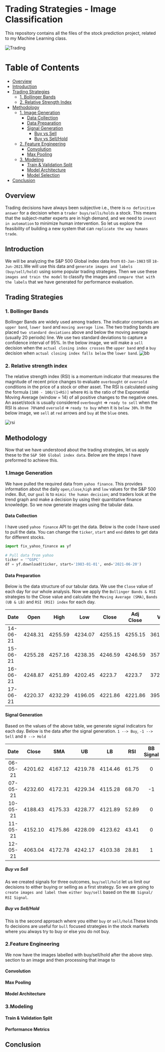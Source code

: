 # Trading Strategies - Image Classification

This repository contains all the files of the stock prediction project, related to my Machine Learning class.

![Trading](stockpred/images/trading.png)

# Table of Contents
- [Overview](#overview)
- [Introduction](#introduction)
- [Trading Strategies](#trading-strategies)
  - [1. Bollinger Bands](#1-bollinger-bands)
  - [2. Relative Strength Index](#2-relative-strength-index)
- [Methodology](#methodology)
  - [1. Image Generation](#1image-generation)
    - [Data Collection](#data-collection)
    - [Data Preparation](#data-preparation)
    - [Signal Generation](#signal-generation)
      - [Buy vs Sell](#buy-vs-sell)
      - [Buy vs Sell/Hold](#buy-vs-sellhold)
  - [2. Feature Engineering](#2feature-engineering)
    - [Convolution](#convolution)
    - [Max Pooling](#max-pooling)
  - [3. Modeling](#3modeling)
    - [Train & Validation Split](#train--validation-split)
    - [Model Architecture](#model-architecture)    
    - [Model Selection](#performance-metrics)
- [Conclusion](#conclusion)
  
## Overview
Trading decisions have always been subjective i.e., there is `no definitive answer` for a decision when a `trader buys/sells/holds` a stock. This means that the subject-matter experts are in high demand, and we need to `invest in automation` to minimize human intervention. So let us explore the feasibility of building a new system that can `replicate the way humans trade`.

## Introduction
We will be analyzing the S&P 500 Global index data from `03-Jan-1983` till `18-Jun-2021`.We will use this data and `generate images and labels (buy/sell/hold)` using some popular trading strategies. Then we use these `images and train the model` to classify the images and `compare that with the labels` that we have generated for performance evaluation.

## Trading Strategies
### 1. Bollinger Bands
Bollinger Bands are widely used among traders. The indicator comprises an `upper band`, `lower band` and `moving average line`. The two trading bands are placed `two standard deviations` above and below the moving average (usually 20 periods) line. We use two standard deviations to capture a confidence interval of 95%. In the below image, we will make a `sell` decision when the `actual closing index crosses` the `upper band` and a `buy` decision when `actual closing index falls below` the `lower band`.
![bb](stockpred/images/bb.png)

### 2. Relative strength index
The relative strength index (RSI) is a momentum indicator that measures the magnitude of recent price changes to evaluate `overbought` or `oversold` conditions in the price of a stock or other asset. The RSI is calculated using the formula `[100 - 100/(1+RS)]` where `RS` is the ratio of the Exponential Moving Average (window = 14) of all positive changes to the negative ones. An asset/stock is usually considered `overbought` => `ready to sell` when the RSI is `above 70%`and `oversold` => `ready to buy` when it is `below 30%`. In the below image, we `sell` at `red` arrows and `buy` at the `blue` ones.

![rsi](stockpred/images/RSI.png)

## Methodology
Now that we have understood about the trading strategies, let us apply these to the `S&P 500 Global index data`. Below are the steps I have preformed to achieve this.

### 1.Image Generation
We have pulled the required data from `yahoo finance`. This provides information about the daily `open`,`close`,`high` and `low` values for the S&P 500 index. But, our `goal` is to `mimic the human decision`; and traders look at the trend graph and make a decision by using their quantitative finance knowledge. So we now generate images using the tabular data.

#### Data Collection
I have used `yahoo finance` API to get the data. Below is the code I have used to pull the data. You can change the `ticker`, `start` and `end` dates to get data for different stocks.
```python
import fix_yahoo_finance as yf
 
# Pull data from yahoo
ticker = '^GSPC'
df = yf.download(ticker, start='1983-01-01', end='2021-06-20')
```
#### Data Preparation
Below is the data structure of our tabular data. We use the `Close` value of each day for our whole analysis. Now we apply the `Bollinger Bands & RSI` strategies to the Close value and calculate the `Moving Average (SMA)`, `Bands (UB & LB)` and `RSI (RSI) index` for each day.

| Date     | Open    | High    | Low     | Close   | Adj Close | Volume     |
|----------|---------|---------|---------|---------|-----------|------------|
| 14-06-21 | 4248.31 | 4255.59 | 4234.07 | 4255.15 | 4255.15   | 3612050000 |
| 15-06-21 | 4255.28 | 4257.16 | 4238.35 | 4246.59 | 4246.59   | 3578450000 |
| 16-06-21 | 4248.87 | 4251.89 | 4202.45 | 4223.7  | 4223.7    | 3722050000 |
| 17-06-21 | 4220.37 | 4232.29 | 4196.05 | 4221.86 | 4221.86   | 3952110000 |

#### Signal Generation
Based on the values of the above table, we generate signal indicators for each day. Below is the data after the signal generation. `1 --> Buy`, `-1 --> Sell` and `0 --> Hold`

|   Date   |  Close  |   SMA   |    UB   |    LB   |  RSI  | BB Signal | RSI Signal |
|:--------:|:-------:|:-------:|:-------:|:-------:|:-----:|:---------:|:----------:|
| 06-05-21 | 4201.62 | 4167.12 | 4219.78 | 4114.46 | 61.75 |     0     |      0     |
| 07-05-21 | 4232.60 | 4172.31 | 4229.34 | 4115.28 | 68.70 |     -1    |      0     |
| 10-05-21 | 4188.43 | 4175.33 | 4228.77 | 4121.89 | 52.89 |     0     |      0     |
| 11-05-21 | 4152.10 | 4175.86 | 4228.09 | 4123.62 | 43.41 |     0     |      0     |
| 12-05-21 | 4063.04 | 4172.78 | 4242.17 | 4103.38 | 28.81 |     1     |      1     |

##### Buy vs Sell
As we created signals for three outcomes, `buy/sell/hold` let us limit our decisions to either buying or selling as a first strategy. So we are going to `create images and label them either buy/sell` based on the `BB Signal/ RSI Signal`.
##### Buy vs Sell/Hold
This is the second approach where you either `buy` or `sell/hold`.These kinds fo decisions are useful for `bull` focused strategies in the stock markets where you always try to buy or else you do not buy.

### 2.Feature Engineering
We now have the images labelled with buy/sell/hold after the above step. section to an image and then processing that image to 
#### Convolution

#### Max Pooling

#### Model Architecture

### 3.Modeling

#### Train & Validation Split

#### Performance Metrics 

## Conclusion



